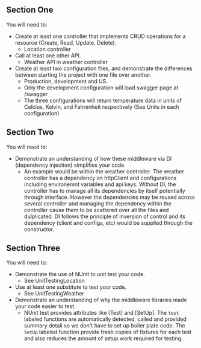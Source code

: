 ## Section One
You will need to:

- Create at least one controller that implements CRUD operations for a resource (Create, Read, Update, Delete).
  - Location controller
- Call at least one other API.
  - Weather API in weather controller
- Create at least two configuration files, and demonstrate the differences between starting the project with one file over another.
  - Production, development and US. 
  - Only the development configuration will load swagger page at /swagger
  - The three configurations will return temperature data in units of Celcius, Kelvin, and Fahrenheit respectively (See Units in each configuration)


## Section Two

You will need to:

- Demonstrate an understanding of how these middleware via DI (dependency injection) simplifies your code.
  - An example would be within the weather controller. The weather controller has a dependency on httpClient and configurations including environemnt variables and api keys. Without DI, the controller has to manage all its dependencies by itself potentially through interface. However the dependencies may be reused across several controller and managing the dependency within the controller cause them to be scattered over all the files and dulplicated. DI follows the principle of inversion of control and its dependency (client and configs, etc) would be supplied through the constructor.

## Section Three
You will need to:

- Demonstrate the use of NUnit to unit test your code.
  - See UnitTestingLocation
- Use at least one substitute to test your code.
  - See UnitTestingWeather
- Demonstrate an understanding of why the middleware libraries made your code easier to test.
  - NUnit test provides attributes like [Test] and [SetUp]. The `test` labeled functions are automatically detected, called and provided summary detail so we don't have to set up boiler plate code. The `SetUp` labeled function provide fresh copies of fixtures for each test and also reduces the amount of setup work required for testing.